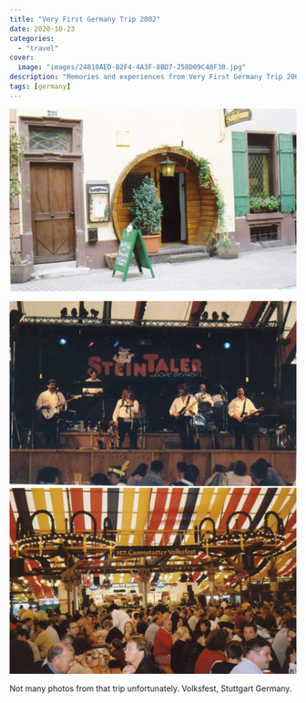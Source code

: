 ```yaml
---
title: "Very First Germany Trip 2002"
date: 2020-10-23
categories:
  - "travel"
cover:
  image: "images/24810AED-B2F4-4A3F-8BD7-258D09C48F30.jpg"
description: "Memories and experiences from Very First Germany Trip 2002"
tags: [germany]
---
```


![Small German Pub](images/24810AED-B2F4-4A3F-8BD7-258D09C48F30.jpg)

![](images/6BC2B2CD-8334-4BEE-8218-F6528F957F7F.jpg)
![](images/271073EE-9337-4799-BF46-F1B38AE25575.jpg)

Not many photos from that trip unfortunately. Volksfest, Stuttgart Germany.
